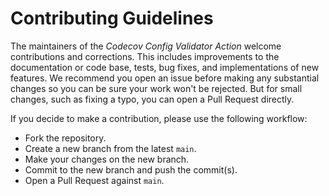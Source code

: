 <!-- SPDX-License-Identifier: CC0-1.0 -->

# Contributing Guidelines

The maintainers of the _Codecov Config Validator Action_ welcome contributions
and corrections. This includes improvements to the documentation or code base,
tests, bug fixes, and implementations of new features. We recommend you open an
issue before making any substantial changes so you can be sure your work won't
be rejected. But for small changes, such as fixing a typo, you can open a Pull
Request directly.

If you decide to make a contribution, please use the following workflow:

- Fork the repository.
- Create a new branch from the latest `main`.
- Make your changes on the new branch.
- Commit to the new branch and push the commit(s).
- Open a Pull Request against `main`.
